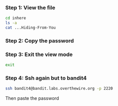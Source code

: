 ### Step 1: View the file

```bash
cd inhere
ls -a
cat ...Hiding-From-You
```

### Step 2: Copy the password

### Step 3: Exit the view mode

```bash
exit
```

### Step 4: Ssh again but to bandit4

```bash
ssh bandit4@bandit.labs.overthewire.org -p 2220
```

Then paste the password
